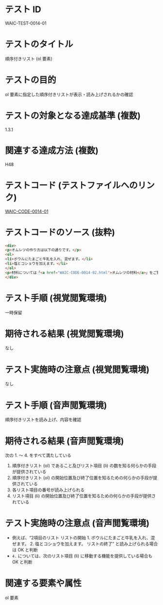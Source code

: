 # テスト ID

WAIC-TEST-0014-01

# テストのタイトル

順序付きリスト (ol 要素)

# テストの目的

ol 要素に指定した順序付きリストが表示・読み上げされるかの確認

# テストの対象となる達成基準 (複数)

1.3.1

# 関連する達成方法 (複数)

H48

# テストコード (テストファイルへのリンク)

[WAIC-CODE-0014-01](https://waic.github.io/as_test/WAIC-CODE/WAIC-CODE-0014-01.html)

# テストコードのソース (抜粋)

```html
<div>
<p>オムレツの作り方は以下の通りです。</p>
<ol>
<li>ボウルにたまごと牛乳を入れ、混ぜます。</li>
<li>塩とコショウを加えます。</li>
</ol>
<p>材料については「<a href="WAIC-CODE-0014-02.html">オムレツの材料</a>」をご覧ください。</p>
</div>

```

# テスト手順 (視覚閲覧環境)

一時保留

# 期待される結果 (視覚閲覧環境)

なし

# テスト実施時の注意点 (視覚閲覧環境)

なし

# テスト手順 (音声閲覧環境)

順序付きリストを読み上げ、内容を確認

# 期待される結果 (音声閲覧環境)

次の 1. 〜 4. をすべて満たしている

1. 順序付きリスト (ol) であること及びリスト項目 (li) の数を知る何らかの手段が提供されている
2. 順序付きリスト (ol) の開始位置及び終了位置を知るための何らかの手段が提供されている
3. 各リスト項目の番号が読み上げられる
4. リスト項目 (li) の開始位置及び終了位置を知るための何らかの手段が提供されている

# テスト実施時の注意点 (音声閲覧環境)

- 例えば、“2項目のリスト リストの開始 1. ボウルにたまごと牛乳を入れ、混ぜます。 2. 塩とコショウを加えます。 リストの終了” と読み上げられる場合は OK と判断
- `4.` については、次のリスト項目 (li) に移動する機能を提供している場合も OK と判断

# 関連する要素や属性

ol 要素
